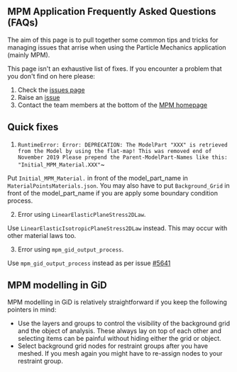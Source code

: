 ## MPM Application Frequently Asked Questions (FAQs)

The aim of this page is to pull together some common tips and tricks for managing issues that arrise when using the Particle Mechanics application (mainly MPM).

This page isn't an exhaustive list of fixes. If you encounter a problem that you don't find on here please:
1. Check the [issues page](https://github.com/KratosMultiphysics/Kratos/issues)
2. Raise an [issue](https://github.com/KratosMultiphysics/Kratos/issues)
3. Contact the team members at the bottom of the [MPM homepage](https://github.com/KratosMultiphysics/Kratos/tree/MPM/linear_implicit/applications/MPMApplication)


## Quick fixes
1. `RuntimeError: Error: DEPRECATION: The ModelPart "XXX" is retrieved from the Model by using the flat-map! This was removed end of November 2019 Please prepend the Parent-ModelPart-Names like this: "Initial_MPM_Material.XXX"`~

Put `Initial_MPM_Material.` in front of the model_part_name in `MaterialPointsMaterials.json`. You may also have to put `Background_Grid` in front of the model_part_name if you are apply some boundary condition process.



2. Error using `LinearElasticPlaneStress2DLaw`.

Use `LinearElasticIsotropicPlaneStress2DLaw` instead. This may occur with other material laws too.



3. Error using `mpm_gid_output_process`.

Use `mpm_gid_output_process` instead as per issue [#5641](https://github.com/KratosMultiphysics/Kratos/issues/5641)

## MPM modelling in GiD
MPM modelling in GiD is relatively straightforward if you keep the following pointers in mind:
- Use the layers and groups to control the visibility of the background grid and the object of analysis. These always lay on top of each other and selecting items can be painful without hiding either the grid or object.
- Select background grid nodes for restraint groups after you have meshed. If you mesh again you might have to re-assign nodes to your restraint group.
